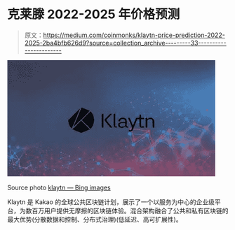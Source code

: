 # 克莱滕 2022-2025 年价格预测

> 原文：<https://medium.com/coinmonks/klaytn-price-prediction-2022-2025-2ba4bfb626d9?source=collection_archive---------33----------------------->

![](img/130d58d61900103a6dc63a2713e6c260.png)

Source photo [klaytn — Bing images](https://www.bing.com/images/search?view=detailV2&ccid=0MWNVCqj&id=0563B9F9EE279C0A0A9742FABC0EBA1F0E1A9939&thid=OIP.0MWNVCqjkyvPD61e6M9GPQHaEK&mediaurl=https%3a%2f%2fwww.cryptonewsz.com%2fwp-content%2fuploads%2f2019%2f11%2fKlaytn-Adds-8-New-KLAY-based-Blockchain-Applications-.jpg&cdnurl=https%3a%2f%2fth.bing.com%2fth%2fid%2fR.d0c58d542aa3932bcf0fad5ee8cf463d%3frik%3dOZkaDh%252b6Drz6Qg%26pid%3dImgRaw%26r%3d0&exph=1080&expw=1920&q=klaytn&simid=608017475049300216&FORM=IRPRST&ck=C6CA65793EDF3384B3807B93F7239F39&selectedIndex=0&ajaxhist=0&ajaxserp=0)

Klaytn 是 Kakao 的全球公共区块链计划，展示了一个以服务为中心的企业级平台，为数百万用户提供无摩擦的区块链体验。混合架构融合了公共和私有区块链的最大优势(分散数据和控制、分布式治理)(低延迟、高可扩展性)。